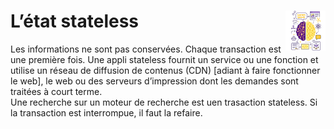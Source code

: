 # **L’état stateless**<a href="../"><img src="../../../assets/images/atomicAi.png" alt="Éthique de l'intelligence artificielle" align="right" height="64px"></a>
Les informations ne sont pas conservées. Chaque transaction est une première fois. Une appli stateless fournit un service ou une fonction et utilise un réseau de diffusion de contenus (CDN) [adiant à faire fonctionner le web], le web ou des serveurs d’impression dont les demandes sont traitées à court terme.  
Une recherche sur un moteur de recherche est uen trasaction stateless. Si la transaction est interrompue, il faut la refaire.